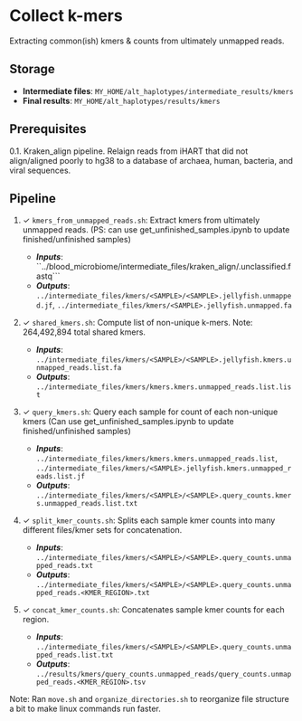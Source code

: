 # Collect k-mers
Extracting common(ish) kmers & counts from ultimately unmapped reads.

## Storage
- **Intermediate files**: ```MY_HOME/alt_haplotypes/intermediate_results/kmers```
- **Final results**: ```MY_HOME/alt_haplotypes/results/kmers```

## Prerequisites

0.1. Kraken_align pipeline. Relaign reads from iHART that did not align/aligned poorly to hg38 to a database of archaea, human, bacteria, and viral sequences.

## Pipeline

1.  ✓ ```kmers_from_unmapped_reads.sh```: Extract kmers from ultimately unmapped reads. (PS: can use get_unfinished_samples.ipynb to update finished/unfinished samples)
    - ***Inputs***: ``../blood_microbiome/intermediate_files/kraken_align/<SAMPLE>.unclassified.fastq```
    - ***Outputs***: ```../intermediate_files/kmers/<SAMPLE>/<SAMPLE>.jellyfish.unmapped.jf```, ```../intermediate_files/kmers/<SAMPLE>.jellyfish.unmapped.fa```

2. ✓ ```shared_kmers.sh```: Compute list of non-unique k-mers. Note: 264,492,894 total shared kmers.
    - ***Inputs***: ```../intermediate_files/kmers/<SAMPLE>/<SAMPLE>.jellyfish.kmers.unmapped_reads.list.fa```
    - ***Outputs***: ```../intermediate_files/kmers/kmers.kmers.unmapped_reads.list.list```

3. ✓ ```query_kmers.sh```: Query each sample for count of each non-unique kmers (Can use get_unfinished_samples.ipynb to update finished/unfinished samples)
    - ***Inputs***: ```../intermediate_files/kmers/kmers.kmers.unmapped_reads.list```, ```../intermediate_files/kmers/<SAMPLE>.jellyfish.kmers.unmapped_reads.list.jf```
    - ***Outputs***: ```../intermediate_files/kmers/<SAMPLE>/<SAMPLE>.query_counts.kmers.unmapped_reads.list.txt```

4. ✓ ```split_kmer_counts.sh```: Splits each sample kmer counts into many different files/kmer sets for concatenation.
    - ***Inputs***:  ```../intermediate_files/kmers/<SAMPLE>/<SAMPLE>.query_counts.unmapped_reads.txt```
    - ***Outputs***: ```../intermediate_files/kmers/<SAMPLE>/<SAMPLE>.query_counts.unmapped_reads.<KMER_REGION>.txt```    

6. ✓ ```concat_kmer_counts.sh```: Concatenates sample kmer counts for each region.
    - ***Inputs***:  ```../intermediate_files/kmers/<SAMPLE>/<SAMPLE>.query_counts.unmapped_reads.list.txt```
    - ***Outputs***: ```../results/kmers/query_counts.unmapped_reads/query_counts.unmapped_reads.<KMER_REGION>.tsv```

Note: Ran ```move.sh``` and ```organize_directories.sh``` to reorganize file structure a bit to make linux commands run faster.